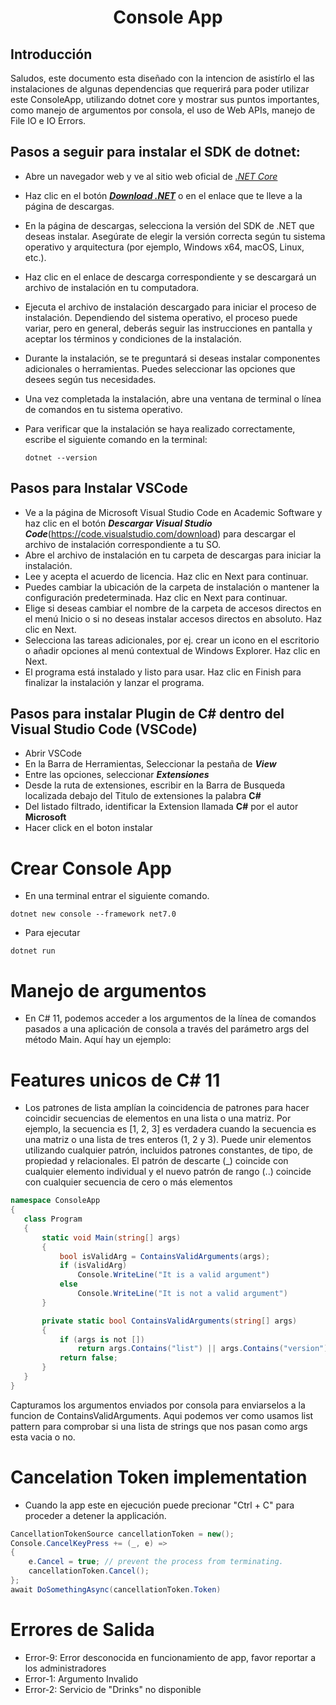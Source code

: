 <h1 align="center"> Console App </h1>

## Introducción

Saludos, este documento esta diseñado con la intencion de asistírlo el las instalaciones de algunas dependencias que requerirá para poder utilizar este ConsoleApp, utilizando dotnet core y mostrar sus puntos importantes, como manejo de argumentos por consola, el uso de Web APIs, manejo de File IO e IO Errors.

## Pasos a seguir para instalar el SDK de dotnet:

- Abre un navegador web y ve al sitio web oficial de [_.NET Core_](https://dotnet.microsfot.com/download)
- Haz clic en el botón [**_Download .NET_**](https://dotnet.microsoft.com/en-us/download/dotnet/thank-you/sdk-7.0.302-windows-x64-installer) o en el enlace que te lleve a la página de descargas.
- En la página de descargas, selecciona la versión del SDK de .NET que deseas instalar. Asegúrate de elegir la versión correcta según tu sistema operativo y arquitectura (por ejemplo, Windows x64, macOS, Linux, etc.).
- Haz clic en el enlace de descarga correspondiente y se descargará un archivo de instalación en tu computadora.
- Ejecuta el archivo de instalación descargado para iniciar el proceso de instalación. Dependiendo del sistema operativo, el proceso puede variar, pero en general, deberás seguir las instrucciones en pantalla y aceptar los términos y condiciones de la instalación.
- Durante la instalación, se te preguntará si deseas instalar componentes adicionales o herramientas. Puedes seleccionar las opciones que desees según tus necesidades.
- Una vez completada la instalación, abre una ventana de terminal o línea de comandos en tu sistema operativo.
- Para verificar que la instalación se haya realizado correctamente, escribe el siguiente comando en la terminal:

    ```.net
    dotnet --version
    ```
    
## Pasos para Instalar VSCode

- Ve a la página de Microsoft Visual Studio Code en Academic Software y haz clic en el botón _**Descargar Visual Studio Code**_(https://code.visualstudio.com/download) para descargar el archivo de instalación correspondiente a tu SO.
- Abre el archivo de instalación en tu carpeta de descargas para iniciar la instalación.
- Lee y acepta el acuerdo de licencia. Haz clic en Next para continuar.
- Puedes cambiar la ubicación de la carpeta de instalación o mantener la configuración predeterminada. Haz clic en Next para continuar.
- Elige si deseas cambiar el nombre de la carpeta de accesos directos en el menú Inicio o si no deseas instalar accesos directos en absoluto. Haz clic en Next.
- Selecciona las tareas adicionales, por ej. crear un icono en el escritorio o añadir opciones al menú contextual de Windows Explorer. Haz clic en Next.
- El programa está instalado y listo para usar. Haz clic en Finish para finalizar la instalación y lanzar el programa.

## Pasos para instalar Plugin de C# dentro del Visual Studio Code (VSCode)

- Abrir VSCode 
- En la Barra de Herramientas, Seleccionar la pestaña de _**View**_
- Entre las opciones, seleccionar _**Extensiones**_
- Desde la ruta de extensiones, escribir en la Barra de Busqueda localizada debajo del Titulo de extensiones la palabra **C#**
- Del listado filtrado, identificar la Extension llamada **C#** por el autor **Microsoft**
- Hacer click en el boton instalar

# Crear Console App

- En una terminal entrar el siguiente comando.
```
dotnet new console --framework net7.0
```
- Para ejecutar
```
dotnet run
```

# Manejo de argumentos
- En C# 11, podemos acceder a los argumentos de la línea de comandos pasados a una aplicación de consola a través del parámetro args del método Main. Aquí hay un   ejemplo:
  

# Features unicos de C# 11
- Los patrones de lista amplían la coincidencia de patrones para hacer coincidir secuencias de elementos en una lista o una matriz. Por ejemplo, la secuencia es     [1, 2, 3] es verdadera cuando la secuencia es una matriz o una lista de tres enteros (1, 2 y 3). Puede unir elementos utilizando cualquier patrón, incluidos       patrones constantes, de tipo, de propiedad y relacionales. El patrón de descarte (_) coincide con cualquier elemento individual y el nuevo patrón de rango (..)   coincide con cualquier secuencia de cero o más elementos

 ```cs
namespace ConsoleApp
{
    class Program
    {
        static void Main(string[] args)
        {
            bool isValidArg = ContainsValidArguments(args);
            if (isValidArg)
                Console.WriteLine("It is a valid argument")
            else 
                Console.WriteLine("It is not a valid argument")
        }

        private static bool ContainsValidArguments(string[] args)
        {
            if (args is not [])
                return args.Contains("list") || args.Contains("version");
            return false;
        }
    }
}
```
 Capturamos los argumentos enviados por consola para enviarselos a la funcion de ContainsValidArguments.
 Aqui podemos ver como usamos list pattern para comprobar si una lista de strings que nos pasan como args esta vacia o no.
  
# Cancelation Token implementation

- Cuando la app este en ejecución puede precionar "Ctrl + C" para proceder a detener la applicación.
```cs
CancellationTokenSource cancellationToken = new();
Console.CancelKeyPress += (_, e) =>
{
    e.Cancel = true; // prevent the process from terminating.
    cancellationToken.Cancel();
};
await DoSomethingAsync(cancellationToken.Token)
```

# Errores de Salida

- Error-9: Error desconocida en funcionamiento de app, favor reportar a los administradores
- Error-1: Argumento Invalido
- Error-2: Servicio de "Drinks" no disponible


